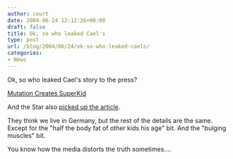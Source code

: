 ```yaml
---
author: court
date: 2004-06-24 12:12:26+00:00
draft: false
title: Ok, so who leaked Cael's
type: post
url: /blog/2004/06/24/ok-so-who-leaked-caels/
categories:
- News
---
```


Ok, so who leaked Cael's story to the press?

[Mutation Creates SuperKid
](http://slashdot.org/article.pl?sid=04/06/24/1234250)

And the Star also [picked up the article](http://www.thestar.com/NASApp/cs/ContentServer?pagename=thestar/Layout/Article_Type1&c=Article&cid=1088028614059&call_pageid=968332188854&col=968350060724).

They think we live in Germany, but the rest of the details are the same.  Except for the "half the body fat of other kids his age" bit.  And the "bulging muscles" bit.

You know how the media distorts the truth sometimes....
